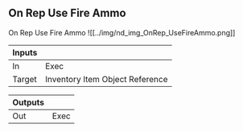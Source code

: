 ## On Rep Use Fire Ammo
On Rep Use Fire Ammo
![[../img/nd_img_OnRep_UseFireAmmo.png]]

|Inputs||
|--|--|
| In | Exec |
| Target | Inventory Item Object Reference |

|Outputs||
|--|--|
| Out | Exec |

